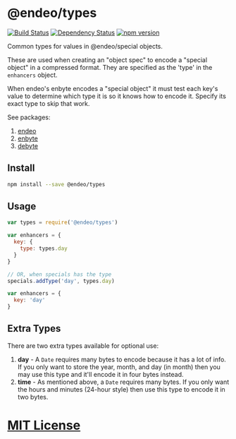 # @endeo/types
[![Build Status](https://travis-ci.org/elidoran/endeo-types.svg?branch=master)](https://travis-ci.org/elidoran/endeo-types)
[![Dependency Status](https://gemnasium.com/elidoran/endeo-types.png)](https://gemnasium.com/elidoran/endeo-types)
[![npm version](https://badge.fury.io/js/%40endeo%2Ftypes.svg)](http://badge.fury.io/js/%40endeo%2F/types)

Common types for values in @endeo/special objects.

These are used when creating an "object spec" to encode a "special object" in a compressed format. They are specified as the 'type' in the `enhancers` object.

When endeo's enbyte encodes a "special object" it must test each key's value to determine which type it is so it knows how to encode it. Specify its exact type to skip that work.

See packages:

1. [endeo](https://www.npmjs.com/package/endeo)
2. [enbyte](https://www.npmjs.com/package/enbyte)
3. [debyte](https://www.npmjs.com/package/debyte)


## Install

```sh
npm install --save @endeo/types
```


## Usage


```javascript
var types = require('@endeo/types')

var enhancers = {
  key: {
    type: types.day
  }
}

// OR, when specials has the type
specials.addType('day', types.day)

var enhancers = {
  key: 'day'
}
```


## Extra Types

There are two extra types available for optional use:

1. **day** - A `Date` requires many bytes to encode because it has a lot of info. If you only want to store the year, month, and day (in month) then you may use this type and it'll encode it in four bytes instead.
2. **time** - As mentioned above, a `Date` requires many bytes. If you only want the hours and minutes (24-hour style) then use this type to encode it in two bytes.


# [MIT License](LICENSE)

